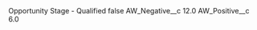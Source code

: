<?xml version="1.0" encoding="UTF-8"?>
<CustomMetadata xmlns="http://soap.sforce.com/2006/04/metadata" xmlns:xsi="http://www.w3.org/2001/XMLSchema-instance" xmlns:xsd="http://www.w3.org/2001/XMLSchema">
    <label>Opportunity Stage - Qualified</label>
    <protected>false</protected>
    <values>
        <field>AW_Negative__c</field>
        <value xsi:type="xsd:double">12.0</value>
    </values>
    <values>
        <field>AW_Positive__c</field>
        <value xsi:type="xsd:double">6.0</value>
    </values>
</CustomMetadata>
